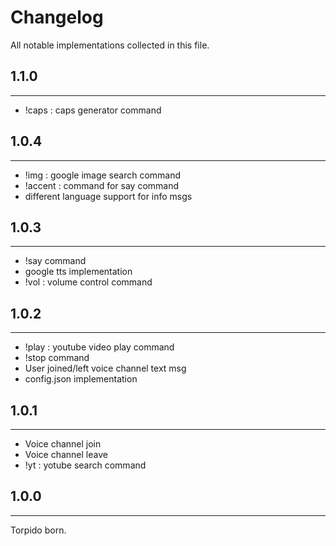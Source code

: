 # Changelog

All notable implementations collected in this file.

## 1.1.0
---
* !caps : caps generator command

## 1.0.4
---
* !img : google image search command
* !accent : command for say command
* different language support for info msgs

## 1.0.3
---
* !say command
* google tts implementation
* !vol : volume control command

## 1.0.2
---
* !play : youtube video play command
* !stop command
* User joined/left voice channel text msg
* config.json implementation

## 1.0.1
---
* Voice channel join
* Voice channel leave
* !yt : yotube search command

## 1.0.0
---
Torpido born.